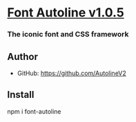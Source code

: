 # [Font Autoline v1.0.5](http://autoline.com.br)
### The iconic font and CSS framework

## Author
- GitHub: https://github.com/AutolineV2

## Install
  npm i font-autoline